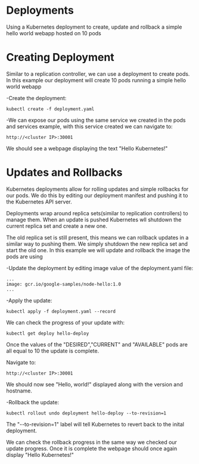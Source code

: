 # Deployments

Using a Kubernetes deployment to create, update and rollback a simple hello world webapp hosted on 10 pods

# Creating Deployment

Similar to a replication controller, we can use a deployment to create pods. In this example our deployment will create 10 pods running a simple hello world webapp

-Create the deployment:
```
kubectl create -f deployment.yaml
```

-We can expose our pods using the same service we created in the pods and services example, with this service created we can navigate to:
```
http://<cluster IP>:30001
```

We should see a webpage displaying the text "Hello Kubernetes!"

# Updates and Rollbacks

Kubernetes deployments allow for rolling updates and simple rollbacks for our pods. We do this by editing our deployment manifest and pushing it to the Kubernetes API server.

Deployments wrap around replica sets(similar to replication controllers) to manage them. When an update is pushed Kubernetes wll shutdown the current replica set and create a new one.

The old replica set is still present, this means we can rollback updates in a similar way to pushing them. We simply shutdown the new replica set and start the old one. In this example we will update and rollback the image the pods are using

-Update the deployment by editing image value of the deployment.yaml file: 
```
...
image: gcr.io/google-samples/node-hello:1.0
...
```
-Apply the update:
```
kubectl apply -f deployment.yaml --record
```

We can check the progress of your update with:
```
kubectl get deploy hello-deploy
```

Once the values of the "DESIRED","CURRENT" and "AVAILABLE" pods are all equal to 10 the update is complete.

Navigate to:
```
http://<cluster IP>:30001
```

We should now see "Hello, world!" displayed along with the version and hostname.

-Rollback the update:
```
kubectl rollout undo deployment hello-deploy --to-revision=1
```

The "--to-revision=1" label will tell Kubernetes to revert back to the inital deployment.

We can check the rollback progress in the same way we checked our update progress. Once it is complete the webpage should once again display "Hello Kubernetes!"
